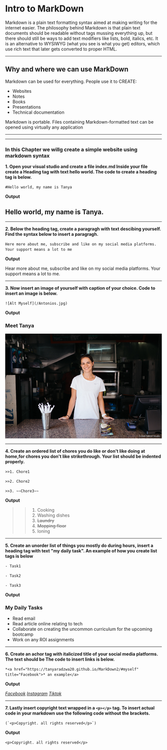# Intro to MarkDown

Markdown is a plain text formatting syntax aimed at making writing for the internet easier. The philosophy behind Markdown is that plain text documents should be readable without tags mussing everything up, but there should still be ways to add text modifiers like lists, bold, italics, etc. It is an alternative to WYSIWYG (what you see is what you get) editors, which use rich text that later gets converted to proper HTML.
***

## Why and where we can use MarkDown 

Markdown can be used for everything. People use it to CREATE:

- Websites
- Notes
- Books
- Presentations
- Technical documentation

Markdown is portable. Files containing Markdown-formatted text can be opened using virtually any application
***
***
### In this Chapter we willg create a simple website using markdown syntax

**1. Open your visual studio and create a file index.md Inside your file create a Heading tag with text  hello world. The code to create a heading tag is below.**

`#Hello world, my name is Tanya`

**Output**
## Hello world, my name is Tanya. 

***
**2. Below the heading tag, create a paragragh with text descibing yourself. Find the syntax below to insert a paragragh.**

`Here more about me, subscribe and like on my social media platforms. Your support means a lot to me`

**Output**

Hear more about me, subscribe and like on my social media platforms. Your support means a lot to me.

***

 **3. Now insert an image of yourself with caption of your choice. Code to insert an image is below.**

`![Alt Myself](/Antonios.jpg)`

**Output**
### Meet Tanya

![Alt text](/Antonios.jpg)

***
**4. Create an ordered list of chores you do like or don't like doing at home,for chores you don't like strikethrough. Your list should be indented properly.**


`>>1. Chore1`

`>>2. Chore2`

`>>3. ~~Chore3~~`

**Output**

>>1. Cooking
>>2. Washing dishes
>>3. ~~Laundry~~
>>4. ~~Mopping floor~~
>>5. Ioning

***

**5. Create an unorder list of things you mostly do during hours, insert a heading tag with text "my daily task". An example of how you create list tags is below**

`- Task1`

`- Task2`

`- Task3`

**Output**
### My Daily Tasks
- Read email
- Read article online relating to tech
- Collaborate on creating the uncommon curriculum for the upcoming bootcamp
- Work on any ROI assignments


***

**6. Create an achor tag with italicized title of your social media platforms. The text should be  The code to insert links is below.**

`*<a href="https://tanyaradzwa20.github.io/MarkDown2/#myself" title="Facebook">*
an example</a>`

**Output**

*<a href="https://tanyaradzwa20.github.io/MarkDown2/#myself" title="Title">Facebook</a>*
*<a href="https://tanyaradzwa20.github.io/MarkDown2/#myself" title="Title">Instagram</a>*
*<a href="https://tanyaradzwa20.github.io/MarkDown2/#myself" title="Title">Tiktok</a>*

***

**7. Lastly insert copyright text wrapped in a `<p></p>` tag. To insert actual code in your markdown use the following code without the brackets.**

``(`<p>Copyright. all rights reserved</p>`)``

**Output**

`<p>Copyright. all rights reserved</p>`